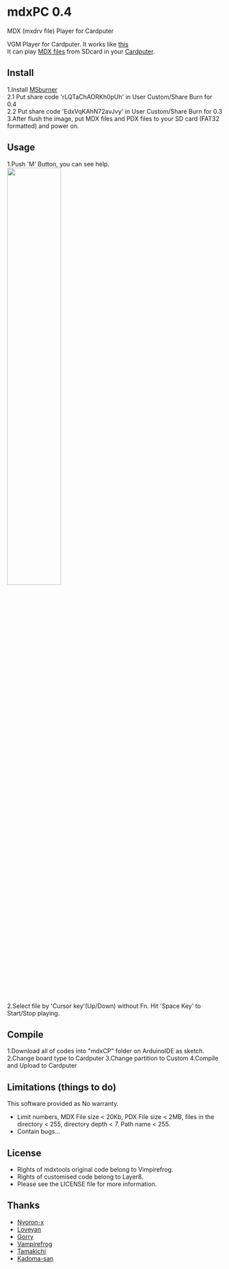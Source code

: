 # mdxPC 0.4
MDX (mxdrv file) Player for Cardputer 

VGM Player for Cardputer. It works like [this](https://x.com/i/status/1841840389306909125)<br>
It can play [MDX files]([https://en.wikipedia.org/wiki/VGM_(file_format)](https://w.atwiki.jp/mxdrv/)) from SDcard in your [Cardputer](https://shop.m5stack.com/products/m5stack-cardputer-kit-w-m5stamps3).<br>
## Install
1.Install [M5burner](https://docs.m5stack.com/en/uiflow/m5burner/intro)<br>
2.1 Put share code 'rLQTaChAORKh0pUh' in User Custom/Share Burn for 0.4 <br>
2.2 Put share code 'EdxVqKAhN72avJvy' in User Custom/Share Burn for 0.3 <br>
3.After flush the image, put MDX files and PDX files to your SD card (FAT32 formatted) and power on.
## Usage
1.Push 'M' Button, you can see help.<br>
<img width="50%" src ="https://github.com/user-attachments/assets/019905da-9d3b-4c67-bfcd-6aebdd8362bf"><br>
2.Select file by 'Cursor key'(Up/Down) without Fn. Hit 'Space Key' to Start/Stop playing.
## Compile
1.Download all of codes into "mdxCP" folder on ArduinoIDE as sketch.
2.Change board type to Cardputer
3.Change partition to Custom
4.Compile and Upload to Cardputer
## Limitations (things to do)
This software provided as No warranty.
- Limit numbers, MDX File size < 20Kb, PDX File size < 2MB, files in the directory < 255, directory depth < 7. Path name < 255.
- Contain bugs...
## License
- Rights of mdxtools original code belong to Vimpirefrog.
- Rights of customised code belong to Layer8.
- Please see the LICENSE file for more information.
## Thanks
- [Nyoron-x](https://asmpwx.seesaa.net/article/499317001.html)
- [Loveyan](https://github.com/lovyan03)
- [Gorry](https://gorry.haun.org/mx/)
- [Vampirefrog](https://github.com/vampirefrog/mdxtools)
- [Tamakichi](https://github.com/Tamakichi)
- [Kadoma-san](https://littlelimit.net/misaki.htm)
